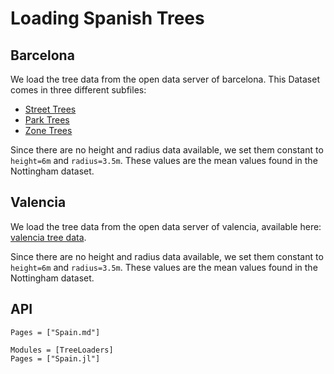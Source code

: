 # Loading Spanish Trees
## Barcelona
We load the tree data from the open data server of barcelona. This Dataset comes in three different subfiles:
- [Street Trees](https://opendata-ajuntament.barcelona.cat/data/en/dataset/arbrat-viari/resource/7613c24b-33ab-4671-8f01-c509c653c645)
- [Park Trees](https://opendata-ajuntament.barcelona.cat/data/en/dataset/arbrat-parcs/resource/c569ee47-f734-4659-aebc-3a7b9f453807)
- [Zone Trees](https://opendata-ajuntament.barcelona.cat/data/en/dataset/arbrat-zona/resource/2ab05031-0efa-4f60-836f-a125c6be0061)

Since there are no height and radius data available, we set them constant to `height=6m` and `radius=3.5m`.
These values are the mean values found in the Nottingham dataset.

## Valencia
We load the tree data from the open data server of valencia, available here:
[valencia tree data](https://valencia.opendatasoft.com/explore/dataset/arbratge-arbolado/export/).

Since there are no height and radius data available, we set them constant to `height=6m` and `radius=3.5m`.
These values are the mean values found in the Nottingham dataset.

## API

```@index
Pages = ["Spain.md"]
```

```@autodocs
Modules = [TreeLoaders]
Pages = ["Spain.jl"]
```